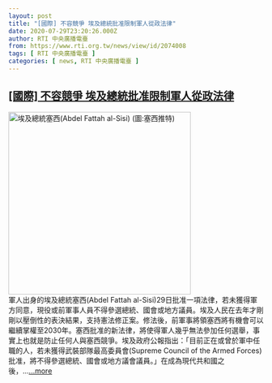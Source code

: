 ```yaml
---
layout: post
title: "[國際] 不容競爭 埃及總統批准限制軍人從政法律"
date: 2020-07-29T23:20:26.000Z
author: RTI 中央廣播電臺
from: https://www.rti.org.tw/news/view/id/2074008
tags: [ RTI 中央廣播電臺 ]
categories: [ news, RTI 中央廣播電臺 ]
---
```

<!--1596064826000-->
[[國際] 不容競爭 埃及總統批准限制軍人從政法律](https://www.rti.org.tw/news/view/id/2074008)
------

<div>
<img src="https://static.rti.org.tw/assets/thumbnails/2019/04/18/e1c39b8ea6564f5efa6bfe664098140c.jpg" width="360" alt="埃及總統塞西(Abdel Fattah al-Sisi) (圖:塞西推特)" title="埃及總統塞西(Abdel Fattah al-Sisi) (圖:塞西推特)"><br>軍人出身的埃及總統塞西(Abdel Fattah al-Sisi)29日批准一項法律，若未獲得軍方同意，現役或前軍事人員不得參選總統、國會或地方議員。埃及人民在去年才剛剛以壓倒性的表決結果，支持憲法修正案。修法後，前軍事將領塞西將有機會可以繼續掌權至2030年。塞西批准的新法律，將使得軍人幾乎無法參加任何選舉，事實上也就是防止任何人與塞西競爭。埃及政府公報指出：「目前正在或曾於軍中任職的人，若未獲得武裝部隊最高委員會(Supreme Council of the Armed Forces)批准，將不得參選總統、國會或地方議會議員。」在成為現代共和國之後，...<a target="_blank" href="https://www.rti.org.tw/news/view/id/2074008">...more</a>
</div>
